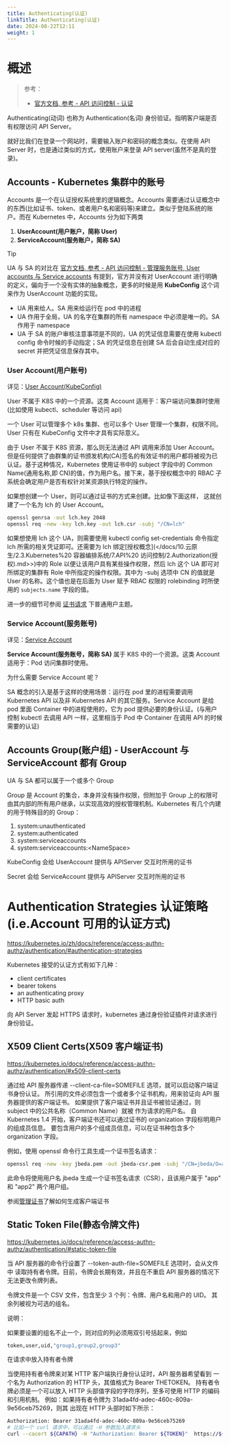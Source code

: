 ```yaml
---
title: Authenticating(认证)
linkTitle: Authenticating(认证)
date: 2024-08-22T12:11
weight: 1
---
```


# 概述

> 参考：
>
> - [官方文档, 参考 - API 访问控制 - 认证](https://kubernetes.io/docs/reference/access-authn-authz/authentication/)

Authenticating(动词) 也称为 Authentication(名词) 身份验证。指明客户端是否有权限访问 API Server。

就好比我们在登录一个网站时，需要输入账户和密码的概念类似。在使用 API Server 时，也是通过类似的方式，使用账户来登录 API server(虽然不是真的登录)。

## Accounts - Kubernetes 集群中的账号

Accounts 是一个在认证授权系统里的逻辑概念。Accounts 需要通过认证概念中的东西(比如证书、token、或者用户名和密码等)来建立。类似于登陆系统的账户。而在 Kubernetes 中，Accounts 分为如下两类

1. **UserAccount(用户账户，简称 User)**
2. **ServiceAccount(服务账户，简称 SA)**

> [!Tip]
> UA 与 SA 的对比在 [官方文档, 参考 - API 访问控制 - 管理服务账号, User accounts 与 Service accounts](https://kubernetes.io/docs/reference/access-authn-authz/service-accounts-admin/#user-accounts-versus-service-accounts) 有提到，官方并没有对 UserAccount 进行明确的定义，偏向于一个没有实体的抽象概念，更多的时候是用 **KubeConfig** 这个词来作为 UserAccount 功能的实现。
>
> - UA 用来给人。SA 用来给运行在 pod 中的进程
> - UA 作用于全局，UA 的名字在集群的所有 namespace 中必须是唯一的。SA 作用于 namespace
> - UA 于 SA 的账户审核注意事项是不同的，UA 的凭证信息需要在使用 kubectl config 命令时候的手动指定；SA 的凭证信息在创建 SA 后会自动生成对应的 secret 并把凭证信息保存其中。

### User Account(用户账号)

详见：[User Account(KubeConfig)](/docs/10.云原生/Kubernetes/API%20访问控制/Authenticating(认证)/User%20Account(KubeConfig).md)

User 不属于 K8S 中的一个资源。这类 Account 适用于：客户端访问集群时使用(比如使用 kubectl、scheduler 等访问 api)

一个 User 可以管理多个 k8s 集群、也可以多个 User 管理一个集群，权限不同。User 只有在 KubeConfig 文件中才具有实际意义。

由于 User 不属于 K8S 资源，那么则无法通过 API 调用来添加 User Account。但是任何提供了由群集的证书颁发机构(CA)签名的有效证书的用户都将被视为已认证。基于这种情况，Kubernetes 使用证书中的 subject 字段中的 Common Name(通用名称,即 CN)的值，作为用户名。接下来，基于授权概念中的 RBAC 子系统会确定用户是否有权针对某资源执行特定的操作。

如果想创建一个 User，则可以通过证书的方式来创建。比如像下面这样， 这就创建了一个名为 lch 的 User Account。

```bash
openssl genrsa -out lch.key 2048
openssl req -new -key lch.key -out lch.csr -subj "/CN=lch"
```

如果想使用 lch 这个 UA，则需要使用 kubectl config set-credentials 命令指定 lch 所需的相关凭证即可。还需要为 lch 绑定[授权概念](</docs/10.云原生/2.3.Kubernetes%20 容器编排系统/7.API%20 访问控制/2.Authorization(授权).md>>)中的 Role 以便让该用户具有某些操作权限，然后 lch 这个 UA 即可对所绑定的集群有 Role 中所指定的操作权限。其中为 -subj 选项中 CN 的值就是 User 的名称。这个值也是在后面为 User 赋予 RBAC 权限的 rolebinding 时所使用的 `subjects.name` 字段的值。

进一步的细节可参阅 [证书请求](https://kubernetes.io/docs/reference/access-authn-authz/certificate-signing-requests/#normal-user) 下普通用户主题。

### Service Account(服务账号)

详见：[Service Account](/docs/10.云原生/Kubernetes/API%20访问控制/Authenticating(认证)/Service%20Account.md)

**Service Account(服务账号，简称 SA)** 属于 K8S 中的一个资源。这类 Account 适用于：Pod 访问集群时使用。

为什么需要 Service Account 呢？

SA 概念的引入是基于这样的使用场景：运行在 pod 里的进程需要调用 Kubernetes API 以及非 Kubernetes API 的其它服务。Service Account 是给 pod 里面 Container 中的进程使用的，它为 pod 提供必要的身份认证。(与用户控制 kubectl 去调用 API 一样，这里相当于 Pod 中 Container 在调用 API 的时候需要的认证)

## Accounts Group(账户组) - UserAccount 与 ServiceAccount 都有 Group

UA 与 SA 都可以属于一个或多个 Group

Group 是 Account 的集合，本身并没有操作权限，但附加于 Group 上的权限可由其内部的所有用户继承，以实现高效的授权管理机制。Kubernetes 有几个内建的用于特殊目的的 Group：

1. system:unauthenticated
2. system:authenticated
3. system:serviceaccounts
4. system:serviceaccounts:\<NameSpace>

KubeConfig 会给 UserAccount 提供与 APIServer 交互时所用的证书

Secret 会给 ServiceAccount 提供与 APIServer 交互时所用的证书

# Authentication Strategies 认证策略(i.e.Account 可用的认证方式)

https://kubernetes.io/zh/docs/reference/access-authn-authz/authentication/#authentication-strategies

Kubernetes 接受的认证方式有如下几种：

- client certificates
- bearer tokens
- an authenticating proxy
- HTTP basic auth

向 API Server 发起 HTTPS 请求时，kubernetes 通过身份验证插件对请求进行身份验证。

## X509 Client Certs(X509 客户端证书)

https://kubernetes.io/docs/reference/access-authn-authz/authentication/#x509-client-certs

通过给 API 服务器传递 --client-ca-file=SOMEFILE 选项，就可以启动客户端证书身份认证。 所引用的文件必须包含一个或者多个证书机构，用来验证向 API 服务器提供的客户端证书。 如果提供了客户端证书并且证书被验证通过，则 subject 中的公共名称（Common Name）就被 作为请求的用户名。 自 Kubernetes 1.4 开始，客户端证书还可以通过证书的 organization 字段标明用户的组成员信息。 要包含用户的多个组成员信息，可以在证书种包含多个 organization 字段。

例如，使用 openssl 命令行工具生成一个证书签名请求：

```bash
openssl req -new -key jbeda.pem -out jbeda-csr.pem -subj "/CN=jbeda/O=app1/O=app2"
```

此命令将使用用户名 jbeda 生成一个证书签名请求（CSR），且该用户属于 "app" 和 "app2" 两个用户组。

参阅[管理证书](https://kubernetes.io/docs/concepts/cluster-administration/certificates/)了解如何生成客户端证书

## Static Token File(静态令牌文件)

https://kubernetes.io/docs/reference/access-authn-authz/authentication/#static-token-file

当 API 服务器的命令行设置了 --token-auth-file=SOMEFILE 选项时，会从文件中 读取持有者令牌。目前，令牌会长期有效，并且在不重启 API 服务器的情况下 无法更改令牌列表。

令牌文件是一个 CSV 文件，包含至少 3 个列：令牌、用户名和用户的 UID。 其余列被视为可选的组名。

说明：

如果要设置的组名不止一个，则对应的列必须用双引号括起来，例如

```bash
token,user,uid,"group1,group2,group3"
```

在请求中放入持有者令牌

当使用持有者令牌来对某 HTTP 客户端执行身份认证时，API 服务器希望看到 一个名为 Authorization 的 HTTP 头，其值格式为 Bearer THETOKEN。 持有者令牌必须是一个可以放入 HTTP 头部值字段的字符序列，至多可使用 HTTP 的编码和引用机制。 例如：如果持有者令牌为 31ada4fd-adec-460c-809a-9e56ceb75269，则其 出现在 HTTP 头部时如下所示：

```bash
Authorization: Bearer 31ada4fd-adec-460c-809a-9e56ceb75269
# 比如一个 curl 请求中，可以通过 -H 参数加入请求头
curl --cacert ${CAPATH} -H "Authorization: Bearer ${TOKEN}"  https://${IP}:6443/
```
